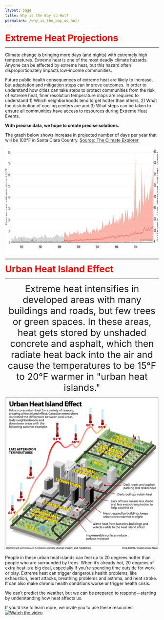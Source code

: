 ```yaml
---
layout: page
title: Why is the Bay so Hot?
permalink: /why_is_the_bay_so_hot/
---
```


<span style="color:red;font-weight:700;font-size:30px"> Extreme Heat Projections </span>

------------------------------------------------------------------------------------------------------------------------------------------------------------------------------------------------------------------------------------------------------------------------------------------------------

Climate change is bringing more days (and nights) with extremely high temperatures. Extreme heat is one of the most deadly climate hazards. Anyone can be affected by extreme heat, but this hazard often disproportionately impacts low-income communities.

Future public health consequences of extreme heat are likely to increase, but adaptation and mitigation steps can improve outcomes. In order to understand how cities can take steps to protect communities from the risk of extreme heat, finer resolution temperature maps are required to understand 1) Which neighborhoods tend to get hotter than others, 2) What the distribution of cooling centers are and 3) What steps can be taken to ensure all communities have access to resources during Extreme Heat Events. 

**With precise data, we hope to create precise solutions.**

The graph below shows increase in projected number of days per year that will be 100°F in Santa Clara Country. [Source: The Climate Explorer](https://crt-climate-explorer.nemac.org/climate_graphs/?city=East+Palo+Alto%2C+CA&county=San%2BMateo%2BCounty&area-id=06081&fips=06081&zoom=7&lat=37.4688273&lon=-122.1410751&id=days_tmax_gt_100f)

<p align="center">
<img src="https://raw.githubusercontent.com/kmualim/bayareaheatmapping2024/master/images/Santa_Clara_County-annual-days_tmax_gt_100f-graph.png" height="350" width="1000">
</p>

------------------------------------------------------------------------------------------------------------------------------------------------------------------------------------------------------------------------------------------------------------------------------------------------------

<span style="color:red;font-weight:700;font-size:30px"> Urban Heat Island Effect </span>

------------------------------------------------------------------------------------------------------------------------------------------------------------------------------------------------------------------------------------------------------------------------------------------------------

<p align="center">
<span style="font-size:30px;"> Extreme heat intensifies in developed areas with many buildings and roads, but few trees or green spaces. In these areas, heat gets stored by unshaded concrete and asphalt, which then radiate heat back into the air and cause the temperatures to be 15°F to 20°F warmer in "urban heat islands." 
</span>
</p>

<p align="center">
<img src="https://raw.githubusercontent.com/kmualim/bayareaheatmapping2024/master/images/uhi-earth.png" height="500" width="500">
</p>

People in these urban heat islands can feel up to 20 degrees hotter than people who are surrounded by trees. When it’s already hot, 20 degrees of extra heat is a big deal, especially if you’re spending time outside for work or play. Extreme heat can trigger dangerous health problems, like exhaustion, heart attacks, breathing problems and asthma, and heat stroke. It can also make chronic health conditions worse or trigger health crisis. 

We can’t predict the weather, but we can be prepared to respond—starting by understanding how heat affects us.

If you'd like to learn more, we invite you to use these resources: 
[![Watch the video](https://img.youtube.com/vi/Y-bVwPRy_no/maxresdefault.jpg)](https://youtu.be/Y-bVwPRy_no)






